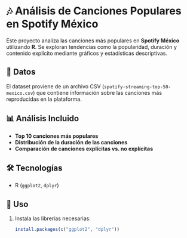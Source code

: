 # 🎶 Análisis de Canciones Populares en Spotify México  

Este proyecto analiza las canciones más populares en **Spotify México** utilizando **R**. Se exploran tendencias como la popularidad, duración y contenido explícito mediante gráficos y estadísticas descriptivas.  

## 📂 Datos  
El dataset proviene de un archivo CSV (`spotify-streaming-top-50-mexico.csv`) que contiene información sobre las canciones más reproducidas en la plataforma.  

## 📊 Análisis Incluido  
- **Top 10 canciones más populares**  
- **Distribución de la duración de las canciones**  
- **Comparación de canciones explícitas vs. no explícitas**  

## 🛠️ Tecnologías  
- R (`ggplot2`, `dplyr`)  

## 🚀 Uso  
1. Instala las librerías necesarias:  
   ```r
   install.packages(c("ggplot2", "dplyr"))
